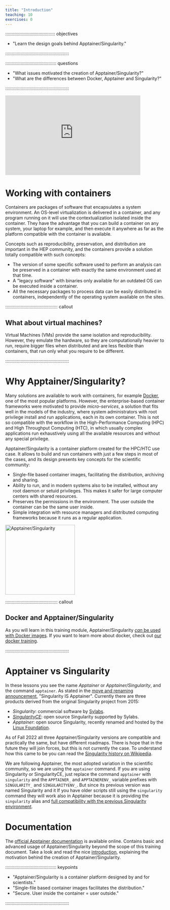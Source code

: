 ```yaml
---
title: "Introduction"
teaching: 10
exercises: 0
---
```


::::::::::::::::::::::::::::::::::::::: objectives

- "Learn the design goals behind Apptainer/Singularity."

::::::::::::::::::::::::::::::::::::::::::::::::::

:::::::::::::::::::::::::::::::::::::::: questions

- "What issues motivated the creation of Apptainer/Singularity?"
- "What are the differences between Docker, Apptainer and Singularity?"

::::::::::::::::::::::::::::::::::::::::::::::::::


<iframe width="427" height="251" src="https://www.youtube.com/embed/v5WbqtRbH6M?list=PLKZ9c4ONm-VkxWW98Gcn9H6WwykMiqtnF" title="Intro to Apptainer/Singularity #1 - Introduction"  frameborder="0" allow="accelerometer; autoplay; encrypted-media; gyroscope; picture-in-picture" allowfullscreen></iframe>

# Working with containers

Containers are packages of software that encapsulates a system environment. An OS-level virtualization is delivered
in a container, and any program running on it will use the contextualization isolated inside the container. They have
the advantage that you can build a container on any system, your laptop for example, and then execute it anywhere
as far as the platform compatible with the container is available.

Concepts such as reproducibility, preservation, and distribution
are important in the HEP community, and the containers provide a solution totally compatible with such concepts:

- The version of some specific software used to perform an analysis can be preserved in a container with exactly the same
environment used at that time.
- A "legacy software" with binaries only available for an outdated OS can be executed inside a container.
- All the necessary packages to process data can be easily distributed in containers, independently of the operating
system available on the sites.

:::::::::::::::::::::::::::::::::::::::::  callout

## What about virtual machines?
Virtual Machines (VMs) provide the same isolation and reproducibility.
However, they emulate the hardware, so they are computationally heavier to run,
require bigger files when distributed and are less flexible than containers, that run only what you require to be different.

::::::::::::::::::::::::::::::::::::::::::::::::::


# Why Apptainer/Singularity?

Many solutions are available to work with containers, for example [Docker](https://www.docker.com/),
one of the most popular platforms. However, the enterprise-based container frameworks were motivated to provide
_micro-services_, a solution that fits well in the models of the industry, where system administrators with root privilege
install and run applications, each in its own container.
This is not so compatible with the workflow in the High-Performance Computing (HPC) and High Throughput Computing (HTC),
in which usually complex applications run exhaustively using all the available resources and without any special privilege.

Apptainer/Singularity is a container platform created for the HPC/HTC use case. It allows to build and run containers with just
a few steps in most of the cases, and its design presents key concepts for the scientific community:

- Single-file based container images, facilitating the distribution, archiving and sharing.
- Ability to run, and in modern systems also to be installed, without any root daemon or setuid privileges. This makes it safer for large computer centers with shared resources.
- Preserves the permissions in the environment. The user outside the container can be the same user inside.
- Simple integration with resource managers and distributed computing frameworks because it runs as a regular application.

 <a href="https://apptainer.org/docs/user/">
<img src="https://apptainer.org/docs/user/main/_static/logo.png" alt="Apptainer/Singularity" width="220">
</a>

:::::::::::::::::::::::::::::::::::::::::  callout

## Docker and Apptainer/Singularity
As you will learn in this training module, Apptainer/Singularity [*can* be used with Docker images](https://apptainer.org/docs/user/main/docker_and_oci.html).
If you want to learn more about docker, check out [our docker training](https://hsf-training.github.io/hsf-training-docker/index.html).

::::::::::::::::::::::::::::::::::::::::::::::::::


# Apptainer vs Singularity
In these lessons you see the name *Apptainer* or *Apptainer/Singularity*, and the command `apptainer`.
As stated in the [move and renaming announcement](https://apptainer.org/news/community-announcement-20211130/), "Singularity IS Apptainer".
Currently there are three products derived from the original Singularity project from 2015:

* *Singularity*: commercial software by [Sylabs](https://sylabs.io/).
* [*SingularityCE*](https://sylabs.io/2022/06/singularityce-is-singularity/): open source Singularity supported by Sylabs.
* *Apptainer*: open source Singularity, recently renamed and hosted by the [Linux Foundation](https://www.linuxfoundation.org/).

As of Fall 2022 all three Apptainer/Singularity versions are compatible and practically the same, but have different roadmaps.
There is hope that in the future they will join forces, but this is not currently the case.
To understand how this came to be you can read the [Singularity history on Wikipedia](https://en.wikipedia.org/wiki/Singularity_%28software%29#History).

We are following Apptainer, the most adopted variation in the scientific community, so we are using the `apptainer` command.
If you are using Singularity or SingularityCE, just replace the command `apptainer` with `singularity` and the
`APPTAINER_` and  `APPTAINERENV_` variable prefixes  with `SINGULARITY_` and  `SINGULARITYENV_`.
 But since its previous version was named Singularity and it
If you have older scripts still using the `singularity` command they will work also in Apptainer because it is providing the `singularity` alias
and [full compatibility with the previous Singularity environment](https://apptainer.org/docs/user/main/singularity_compatibility.html).

# Documentation

The [official Apptainer documentation](https://apptainer.org/docs/) is available online. Contains basic and advanced
usage of Apptainer/Singularity beyond the scope of this training document. Take a look and read the nice
[introduction](https://apptainer.org/docs/user/main/introduction.html), explaining the motivation behind the
creation of Apptainer/Singularity.


:::::::::::::::::::::::::::::::::::::::: keypoints

- "Apptainer/Singularity is a container platform designed by and for scientists."
- "Single-file based container images facilitates the distribution."
- "Secure. User inside the container = user outside."

::::::::::::::::::::::::::::::::::::::::::::::::::

